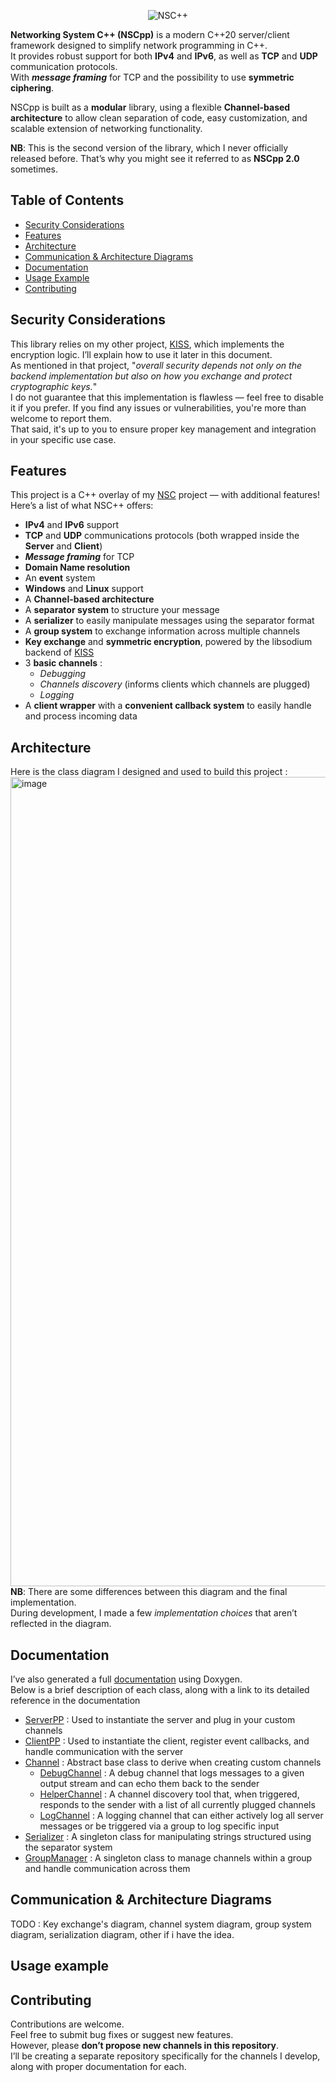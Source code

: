 <p align="center">
  <img src="https://github.com/user-attachments/assets/f4a9bd72-25a5-4ca9-a1fe-66faaa0e4710" alt="NSC++" />
</p>

**Networking System C++ (NSCpp)** is a modern C++20 server/client framework designed to simplify network programming in C++.  
It provides robust support for both **IPv4** and **IPv6**, as well as **TCP** and **UDP** communication protocols.  
With ***message framing*** for TCP and the possibility to use **symmetric ciphering**.  

NSCpp is built as a **modular** library, using a flexible **Channel-based architecture** to allow clean separation of code, easy customization, and scalable extension of networking functionality.  

**NB**: This is the second version of the library, which I never officially released before. That’s why you might see it referred to as **NSCpp 2.0** sometimes.

## Table of Contents
- [Security Considerations](#security-considerations)
- [Features](#features)
- [Architecture](#architecture)
- [Communication & Architecture Diagrams](communication-&-architecture-diagrams)
- [Documentation](#documentation)
- [Usage Example](#usage-example)
- [Contributing](#contributing)

## Security Considerations
This library relies on my other project, [KISS](https://github.com/Tom-KB/KISS/tree/main), which implements the encryption logic. I’ll explain how to use it later in this document.   
As mentioned in that project, "*overall security depends not only on the backend implementation but also on how you exchange and protect cryptographic keys.*"  
I do not guarantee that this implementation is flawless — feel free to disable it if you prefer. If you find any issues or vulnerabilities, you're more than welcome to report them.   
That said, it's up to you to ensure proper key management and integration in your specific use case.

## Features
This project is a C++ overlay of my [NSC](https://github.com/Tom-KB/NSC/tree/main) project — with additional features!  
Here’s a list of what NSC++ offers:
 - **IPv4** and **IPv6** support
 - **TCP** and **UDP** communications protocols (both wrapped inside the **Server** and **Client**)
 - ***Message framing*** for TCP
 - **Domain Name resolution**
 - An **event** system
 - **Windows** and **Linux** support
 - A **Channel-based architecture** 
 - A **separator system** to structure your message
 - A **serializer** to easily manipulate messages using the separator format
 - A **group system** to exchange information across multiple channels
 - **Key exchange** and **symmetric encryption**, powered by the libsodium backend of [KISS](https://github.com/Tom-KB/KISS/tree/main)
 - 3 **basic channels** :
   + *Debugging*
   + *Channels discovery* (informs clients which channels are plugged)
   + *Logging*
 - A **client wrapper** with a **convenient callback system** to easily handle and process incoming data

## Architecture
Here is the class diagram I designed and used to build this project :
<img width="1780" height="1295" alt="image" src="https://github.com/user-attachments/assets/9d071d71-64fc-4a37-8288-5d528017b014" />
**NB**: There are some differences between this diagram and the final implementation.  
During development, I made a few *implementation choices* that aren’t reflected in the diagram.

## Documentation
I’ve also generated a full [documentation](https://tom-kb.github.io/NSCpp/annotated.html) using Doxygen.  
Below is a brief description of each class, along with a link to its detailed reference in the documentation
  - [ServerPP](https://tom-kb.github.io/NSCpp/class_server_p_p.html) : Used to instantiate the server and plug in your custom channels
  - [ClientPP](https://tom-kb.github.io/NSCpp/class_client_p_p.html) : Used to instantiate the client, register event callbacks, and handle communication with the server
  - [Channel](https://tom-kb.github.io/NSCpp/class_channel.html) : Abstract base class to derive when creating custom channels
    + [DebugChannel](https://tom-kb.github.io/NSCpp/class_debug_channel.html) : A debug channel that logs messages to a given output stream and can echo them back to the sender
    + [HelperChannel](https://tom-kb.github.io/NSCpp/class_helper_channel.html) : A channel discovery tool that, when triggered, responds to the sender with a list of all currently plugged channels
    + [LogChannel](https://tom-kb.github.io/NSCpp/class_log_channel.html) : A logging channel that can either actively log all server messages or be triggered via a group to log specific input
  - [Serializer](https://tom-kb.github.io/NSCpp/class_serializer.html) : A singleton class for manipulating strings structured using the separator system
  - [GroupManager](https://tom-kb.github.io/NSCpp/class_group_manager.html) : A singleton class to manage channels within a group and handle communication across them

## Communication & Architecture Diagrams
TODO : Key exchange's diagram, channel system diagram, group system diagram, serialization diagram, other if i have the idea.

## Usage example

## Contributing
Contributions are welcome.  
Feel free to submit bug fixes or suggest new features.  
However, please **don’t propose new channels in this repository**.  
I’ll be creating a separate repository specifically for the channels I develop, along with proper documentation for each.
